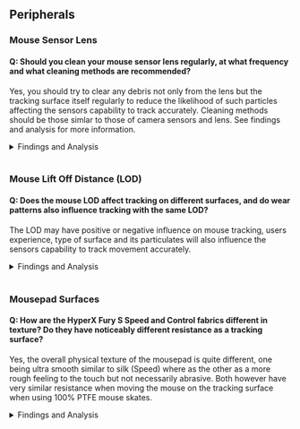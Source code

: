 ## Peripherals
### Mouse Sensor Lens
#### Q: Should you clean your mouse sensor lens regularly, at what frequency and what cleaning methods are recommended?
Yes, you should try to clear any debris not only from the lens but the tracking surface itself regularly to reduce the likelihood of such particles affecting the sensors capability to track accurately. Cleaning methods should be those simlar to those of camera sensors and lens. See findings and analysis for more information.
<details><summary>Findings and Analysis</summary>
    
* If you use a fabric tracking surface there is a higher liklihood it has many particles, fibers, hair or other substances which can then be transfered onto your mouse sensor lens. 
* The assumed primary causes of such particles getting onto the lens are directly correlated to the conditions of the environment such as air circulation and filtration, rate at which these particles build up, those found directly on the tracking surface, the type of fabric, and the density of weave and threads.

**Observations: (See image sequences below)**
  * Particles build up relatively quick if the tracking surface is not cleaned prior to the lens.
  * The microscopic debris is not easily identifiable by sight, using a lint roller over the surface can greatly reduce the amount of particles which remain on the cloth tracking surface prior to cleaning lens.
  * The particle debris built up over a 1 week period was minimal and had limited impact on user perceived tracking ability.
  * Initial lens cleaning methods used included very gentle use of a cotton swab to loosen some debris followed by 1-2 shots of compressed air to achieve a clean sensor lens.

**Mouse Lens Particle Analysis - 1 days use without prior cleaning of the tracking surface**
![Mouse Lens - Particle Analysis - 1 Day Use Comparison.png](https://github.com/djdallmann/GamingPCSetup/blob/master/IMAGES/Mouse%20Lens%20-%20Particle%20Analysis%20-%201%20Day%20Use%20Comparison.png)

**Mouse Lens Particle Analysis - Build over 1 week, prior cleaning of both tracking surface and lens**
![Mouse Lens - Particle Analysis - Cleaning and Build Up Over Time.png](https://github.com/djdallmann/GamingPCSetup/blob/master/IMAGES/Mouse%20Lens%20-%20Particle%20Analysis%20-%20Cleaning%20and%20Build%20Up%20Over%20Time.png)

**Tracking Surface Particle Removal via Generic Lint Roller**

![Mousepad - HyperX Fury S XXL - Lint Roller Particle Removal.png](https://github.com/djdallmann/GamingPCSetup/blob/master/IMAGES/Mousepad%20-%20HyperX%20Fury%20S%20XXL%20-%20Lint%20Roller%20Particle%20Removal.png)

**Recommendations**
  * To clean the mouse sensor lens you would want to use an air dust blower like those used on cameras which should not produce any moisture unlike cans of compressed air, and a lens/sensor brush which would be less likely to scratch the plastic or glass lens.
  * Cleaning weekly or every two weeks after the initial tracking surface and lens would probably be sufficient as maintenance to ensure consistent performance overtime.
  * Use a mildly adhesive lint roller to remove smaller debris and particles prior to cleaning the mouse sensor lens.
  * You can purchase an Illuminated Jewelers Eye Loupe with approximately 40-60x zoom which is affordable, portable and functional to observe the conditions of your mousepad or mouse sensor lens.

</details></br>

### Mouse Lift Off Distance (LOD)
#### Q: Does the mouse LOD affect tracking on different surfaces, and do wear patterns also influence tracking with the same LOD?
The LOD may have positive or negative influence on mouse tracking, users experience, type of surface and its particulates will also influence the sensors capability to track movement accurately.
<details><summary>Findings and Analysis</summary>
    
* The lift of distance (LOD) of a mouse refers to the distance in which the sensor will register input from its surface, and usually measured in millimeters.
* The most common benefits of a low LOD is to reduce unwanted tracking when a user briefly lifts the peripheral off the tracking surface and respositions it in an existing area which is preferred or in preparation for the next intended gesture.
  * Users that tend to have lower sensitivity where their preferred application sensitivity and the use case (game/application) require them to reposition their mouse frequently  prefer a lower lift off distance throughout the session. 
  * Likewise a user with a higher sensitivity may be less likely to resposition their mouse dependent on their play style, techniques and the use case. A higher sensitivity would reduce the amount of physical movement required to cover the same distance in the application.

**Mousepad - HyperX Fury S XXL - Wear**
* The area circled in blue in the image below represents a common wear pattern from repeated casual gaming use (slightly over 1 years time) and is likely a combination of degradation of the mouse surface due to friction, temperature, transfer of skincells or material from the peripheral, mouse skates or plastic.
![Mousepad - HyperX Fury S XXL - Wear](https://github.com/djdallmann/GamingPCSetup/blob/master/IMAGES/Mousepad%20-%20HyperX%20Fury%20S%20XXL%20-%20Wear.JPG)

**Microscopic image of the fabric consistency**
![Mousepad - HyperX Fury S XXL - Micro - Wear Comparison](https://github.com/djdallmann/GamingPCSetup/blob/master/IMAGES/Mousepad%20-%20HyperX%20Fury%20S%20XXL%20-%20Micro%20-%20Wear%20Comparison.png)

**Demo: How does LOD affect sensor tracking over degraded fabric surfaces?**
* As a demonstration I've selected a brand new Razer Viper Mini (Model:RZ01-0325, Firmware: 1.03, Polling: 1000hz) to demonstrate how the sensors LOD calibration setting reacts to the surface and the area of wear on the HyperX Fury S XXL.
  * Video: https://www.youtube.com/watch?v=A1u5M7Cn4ik
  * **Observations:**
    * There is minimal impact to mouse tracking on less used areas with both low and high LOD calibration
    * Tracking across common wear patterns (although visually negligable) with a low LOD has a signficant impact on mouse tracking.
    * Using a higher LOD to accomodate for the tracking issues on worn area provides a more consistent user experience except the concerns with higher LOD itself, although there may be a very subtle difference in tracking when the sensor is transitioning between both worn and less used surface areas.

**Recommendations for tracking on fabric surfaces**
  * Ensure your surface is consistent and level for optimal tracking
  * For cloth mousepads, you may be able to increase the consistency of the surface by washing your mousepad with a mild detergent on target areas, see if others with your mousepad have done similar with success.
  * Not all surfaces may be compatible with your mouses sensor LOD calibration, and not all mice have a wide range of LOD calibration settings which could result in a poor user experience depending on the surface.
  * Test regularly for tracking inconsistencies, compare slightly worn areas to less used areas.
  * Particles on the mouse sensor lens may also impact your tests and observations, consult with or see your manufacturers guidelines for cleaning your sensors lens.

</details></br>

### Mousepad Surfaces
#### Q: How are the HyperX Fury S Speed and Control fabrics different in texture? Do they have noticeably different resistance as a tracking surface?
Yes, the overall physical texture of the mousepad is quite different, one being ultra smooth similar to silk (Speed) where as the other as a more rough feeling to the touch but not necessarily abrasive. Both however have very similar resistance when moving the mouse on the tracking surface when using 100% PTFE mouse skates.
<details><summary>Findings and Analysis</summary>
    
* There are visual microscopic differences between each tracking surface, upon closer look you can see that the speed version of the HyperX Fury S has a much tigher weave in comparison giving the fabric which gives it an ultra smooth finish, the standard version of the pad although very consistent texture is much looser and feels abbrasive to the touch.
![Mousepad - HyperX Fury S XXL - Wear](https://github.com/djdallmann/GamingPCSetup/blob/master/IMAGES/Mousepad%20-%20HyperX%20Fury%20S%20-%20Speed%20vs%20Standard%20Fabric%20Comparison.png)
* During use both provide nearly the same experience or feeling of resistance unlike some other cloth pads marketed as Control pads when using 100% PTFE mouse skates.
* The primary potential differences otherwise are: 
  * How each feel to the touch.
  * If the mouse tracks better/worst given the differences in the weave/texture.
  * The color of the fabrics, which may also have some impact to tracking. Speed has a colored pattern where as the Standard version is a solid black color.
</details></br>
